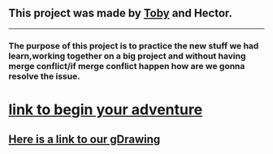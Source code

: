 ## This project was made by <u>Toby</u> and Hector.
---
### The purpose of this project is to practice the new stuff we had learn,working together on a big project and without having merge conflict/if merge conflict happen how are we gonna resolve the issue. 



# [link to begin your adventure](home.md)


## [Here is a link to our gDrawing](https://docs.google.com/a/hstat.org/drawings/d/1_1ueYi7U5aIWLqcNA5_HUJnkCmW5bS9deh4jcfW3OH8/edit?usp=sharing)
